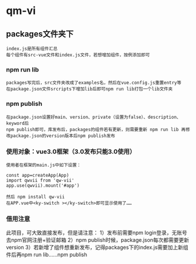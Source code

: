 # qm-vi

## packages文件夹下
```
index.js是所有组件汇总
每个组件有src-vue文件和index.js文件，若想增加组件，按例添加即可
```

### npm run lib
```
packages写完后，src文件夹改成了examples名，然后在vue.config.js重置entry等
在package.json文件srcripts下增加lib后即可npm run lib打包一个lib文件夹
```

### npm publish
```
在package.json设置好main、version、private（设置为false）、description、keyword后
npm publish即可，库发布后，packages的组件若有更新，则需要重新 npm run lib 再修改package.json的version版本后npm publish发布
```

### 使用对象：vue3.0框架（3.0发布只能3.0使用）
```
使用者在框架的main.js中如下设置：

const app=createApp(App)
import qwvii from 'qw-vii'
app.use(qwvii).mount('#app')

然后 npm install qw-vii
在APP.vue中<ky-switch ></ky-switch>即可显示使用了……

```

### 借用注意
此项目，可大致直接发布，但是请注意：
1）发布前需要npm login登录，无账号去npm官网注册+验证邮箱
2）npm publish时候，package.json每次都需要更新version
3）若新增了组件想重新发布，记得packages下的index.js需要加上新组件后再npm run lib……npm publish

